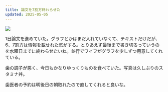 ```yaml
---
title: 論文を7割方終わらせた
updated: 2025-05-05
---
```

![](https://i.imgur.com/DyTwN8n.jpeg)

1日論文を進めていた。グラフとかはまだ入れていなくて、テキストだけだが、6、7割方は情報を載せれた気がする。とりあえず最後まで書き切るっていうのを水曜日までに終わらせたいね。並行でワイフがグラフを少しずつ用意してくれている。

歯の調子が悪く、今日もかなりゆっくりものを食べていた。写真は久しぶりのスタミナ丼。

歯医者の予約は明後日の朝取れたので直してくれると良いな。